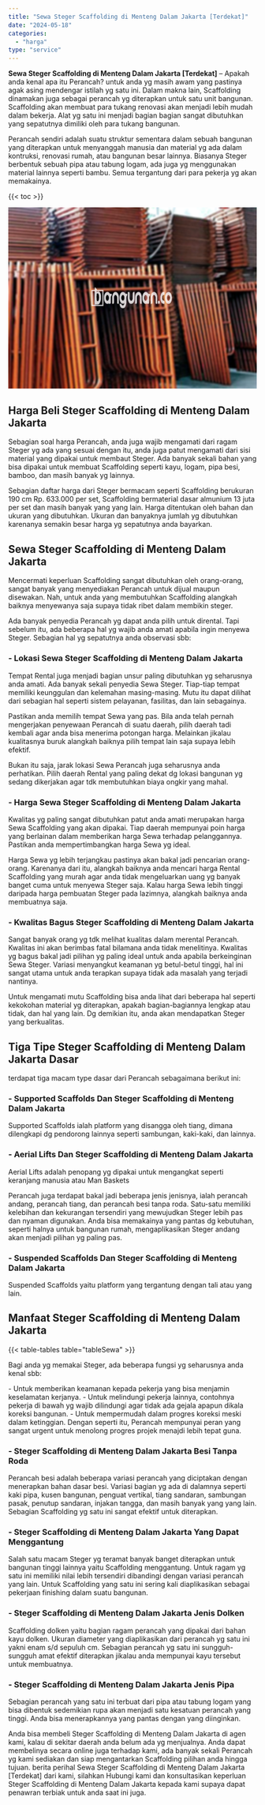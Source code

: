 ```yaml
---
title: "Sewa Steger Scaffolding di Menteng Dalam Jakarta [Terdekat]"
date: "2024-05-18"
categories: 
  - "harga"
type: "service"
---
```


**Sewa Steger Scaffolding di Menteng Dalam Jakarta \[Terdekat\]** – Apakah anda kenal apa itu Perancah? untuk anda yg masih awam yang pastinya agak asing mendengar istilah yg satu ini. Dalam makna lain, Scaffolding dinamakan juga sebagai perancah yg diterapkan untuk satu unit bangunan. Scaffolding akan membuat para tukang renovasi akan menjadi lebih mudah dalam bekerja. Alat yg satu ini menjadi bagian bagian sangat dibutuhkan yang sepatutnya dimiliki oleh para tukang bangunan.

Perancah sendiri adalah suatu struktur sementara dalam sebuah bangunan yang diterapkan untuk menyanggah manusia dan material yg ada dalam kontruksi, renovasi rumah, atau bangunan besar lainnya. Biasanya Steger berbentuk sebuah pipa atau tabung logam, ada juga yg menggunakan material lainnya seperti bambu. Semua tergantung dari para pekerja yg akan memakainya.

{{< toc >}}

![Sewa Steger Scaffolding di Menteng Dalam Jakarta [Terdekat]](/images/sewa-scaffolding-steger-12.png)

## Harga Beli Steger Scaffolding di Menteng Dalam Jakarta

Sebagian soal harga Perancah, anda juga wajib mengamati dari ragam Steger yg ada yang sesuai dengan itu, anda juga patut mengamati dari sisi material yang dipakai untuk membaut Steger. Ada banyak sekali bahan yang bisa dipakai untuk membuat Scaffolding seperti kayu, logam, pipa besi, bamboo, dan masih banyak yg lainnya.

Sebagian daftar harga dari Steger bermacam seperti Scaffolding berukuran 190 cm Rp. 633.000 per set, Scaffolding bermaterial dasar almunium 13 juta per set dan masih banyak yang yang lain. Harga ditentukan oleh bahan dan ukuran yang dibutuhkan. Ukuran dan banyaknya jumlah yg dibutuhkan karenanya semakin besar harga yg sepatutnya anda bayarkan.

## Sewa Steger Scaffolding di Menteng Dalam Jakarta

Mencermati keperluan Scaffolding sangat dibutuhkan oleh orang-orang, sangat banyak yang menyediakan Perancah untuk dijual maupun disewakan. Nah, untuk anda yang membutuhkan Scaffolding alangkah baiknya menyewanya saja supaya tidak ribet dalam membikin steger.

Ada banyak penyedia Perancah yg dapat anda pilih untuk dirental. Tapi sebelum itu, ada beberapa hal yg wajib anda amati apabila ingin menyewa Steger. Sebagian hal yg sepatutnya anda observasi sbb:

### \- Lokasi Sewa Steger Scaffolding di Menteng Dalam Jakarta

Tempat Rental juga menjadi bagian unsur paling dibutuhkan yg seharusnya anda amati. Ada banyak sekali penyedia Sewa Steger. Tiap-tiap tempat memiliki keunggulan dan kelemahan masing-masing. Mutu itu dapat dilihat dari sebagian hal seperti sistem pelayanan, fasilitas, dan lain sebagainya.

Pastikan anda memilih tempat Sewa yang pas. Bila anda telah pernah mengerjakan penyewaan Perancah di suatu daerah, pilih daerah tadi kembali agar anda bisa menerima potongan harga. Melainkan jikalau kualitasnya buruk alangkah baiknya pilih tempat lain saja supaya lebih efektif.

Bukan itu saja, jarak lokasi Sewa Perancah juga seharusnya anda perhatikan. Pilih daerah Rental yang paling dekat dg lokasi bangunan yg sedang dikerjakan agar tdk membutuhkan biaya ongkir yang mahal.

### \- Harga Sewa Steger Scaffolding di Menteng Dalam Jakarta

Kwalitas yg paling sangat dibutuhkan patut anda amati merupakan harga Sewa Scaffolding yang akan dipakai. Tiap daerah mempunyai poin harga yang berlainan dalam memberikan harga Sewa terhadap pelanggannya. Pastikan anda mempertimbangkan harga Sewa yg ideal.

Harga Sewa yg lebih terjangkau pastinya akan bakal jadi pencarian orang-orang. Karenanya dari itu, alangkah baiknya anda mencari harga Rental Scaffolding yang murah agar anda tidak mengeluarkan uang yg banyak banget cuma untuk menyewa Steger saja. Kalau harga Sewa lebih tinggi daripada harga pembuatan Steger pada lazimnya, alangkah baiknya anda membuatnya saja.

### \- Kwalitas Bagus Steger Scaffolding di Menteng Dalam Jakarta

Sangat banyak orang yg tdk melihat kualitas dalam merental Perancah. Kwalitas ini akan berimbas fatal bilamana anda tidak menelitinya. Kwalitas yg bagus bakal jadi pilihan yg paling ideal untuk anda apabila berkeinginan Sewa Steger. Variasi menyangkut keamanan yg betul-betul tinggi, hal ini sangat utama untuk anda terapkan supaya tidak ada masalah yang terjadi nantinya.

Untuk mengamati mutu Scaffolding bisa anda lihat dari beberapa hal seperti kekokohan material yg diterapkan, apakah bagian-bagiannya lengkap atau tidak, dan hal yang lain. Dg demikian itu, anda akan mendapatkan Steger yang berkualitas.

## Tiga Tipe Steger Scaffolding di Menteng Dalam Jakarta Dasar

terdapat tiga macam type dasar dari Perancah sebagaimana berikut ini:

### \- Supported Scaffolds Dan Steger Scaffolding di Menteng Dalam Jakarta

Supported Scaffolds ialah platform yang disangga oleh tiang, dimana dilengkapi dg pendorong lainnya seperti sambungan, kaki-kaki, dan lainnya.

### \- Aerial Lifts Dan Steger Scaffolding di Menteng Dalam Jakarta

Aerial Lifts adalah penopang yg dipakai untuk mengangkat seperti keranjang manusia atau Man Baskets

Perancah juga terdapat bakal jadi beberapa jenis jenisnya, ialah perancah andang, perancah tiang, dan perancah besi tanpa roda. Satu-satu memiliki kelebihan dan kekurangan tersendiri yang mewujudkan Steger lebih pas dan nyaman digunakan. Anda bisa memakainya yang pantas dg kebutuhan, seperti halnya untuk bangunan rumah, mengaplikasikan Steger andang akan menjadi pilihan yg paling pas.

### \- Suspended Scaffolds Dan Steger Scaffolding di Menteng Dalam Jakarta

Suspended Scaffolds yaitu platform yang tergantung dengan tali atau yang lain.

## Manfaat Steger Scaffolding di Menteng Dalam Jakarta

{{< table-tables table="tableSewa" >}}

Bagi anda yg memakai Steger, ada beberapa fungsi yg seharusnya anda kenal sbb:

\- Untuk memberikan keamanan kepada pekerja yang bisa menjamin keselamatan kerjanya. - Untuk melindungi pekerja lainnya, contohnya pekerja di bawah yg wajib dilindungi agar tidak ada gejala apapun dikala koreksi bangunan. - Untuk mempermudah dalam progres koreksi meski dalam ketinggian. Dengan seperti itu, Perancah mempunyai peran yang sangat urgent untuk menolong progres projek menajdi lebih tepat guna.

### \- Steger Scaffolding di Menteng Dalam Jakarta Besi Tanpa Roda

Perancah besi adalah beberapa variasi perancah yang diciptakan dengan menerapkan bahan dasar besi. Variasi bagian yg ada di dalamnya seperti kaki pipa, kusen bangunan, penguat vertikal, tiang sandaran, sambungan pasak, penutup sandaran, injakan tangga, dan masih banyak yang yang lain. Sebagian Scaffolding yg satu ini sangat efektif untuk diterapkan.

### \- Steger Scaffolding di Menteng Dalam Jakarta Yang Dapat Menggantung

Salah satu macam Steger yg teramat banyak banget diterapkan untuk bangunan tinggi lainnya yaitu Scaffolding menggantung. Untuk ragam yg satu ini memiliki nilai lebih tersendiri dibandingi dengan variasi perancah yang lain. Untuk Scaffolding yang satu ini sering kali diaplikasikan sebagai pekerjaan finishing dalam suatu bangunan.

### \- Steger Scaffolding di Menteng Dalam Jakarta Jenis Dolken

Scaffolding dolken yaitu bagian ragam perancah yang dipakai dari bahan kayu dolken. Ukuran diameter yang diaplikasikan dari perancah yg satu ini yakni enam s/d sepuluh cm. Sebagian perancah yg satu ini sungguh-sungguh amat efektif diterapkan jikalau anda mempunyai kayu tersebut untuk membuatnya.

### \- Steger Scaffolding di Menteng Dalam Jakarta Jenis Pipa

Sebagian perancah yang satu ini terbuat dari pipa atau tabung logam yang bisa dibentuk sedemikian rupa akan menjadi satu kesatuan perancah yang tinggi. Anda bisa menerapkannya yang pantas dengan yang diinginkan.

Anda bisa membeli Steger Scaffolding di Menteng Dalam Jakarta di agen kami, kalau di sekitar daerah anda belum ada yg menjualnya. Anda dapat membelinya secara online juga terhadap kami, ada banyak sekali Perancah yg kami sediakan dan siap mengantarkan Scaffolding pilihan anda hingga tujuan. berita perihal Sewa Steger Scaffolding di Menteng Dalam Jakarta \[Terdekat\] dari kami, silahkan Hubungi kami dan konsultasikan keperluan Steger Scaffolding di Menteng Dalam Jakarta kepada kami supaya dapat penawran terbiak untuk anda saat ini juga.
